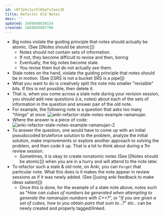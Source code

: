 ```yaml
---
id: c0f7phx1ur5l65pfs2aei3b
title: Refactor Old Notes
desc: ''
updated: 1689848630154
created: 1689805087708
---
```


- Big notes violate the guiding principle that notes should actually be atomic. (See [[Notes should be atomic]])
    - Notes should not contain sets of information.
    - If not, they become difficult to revise and then, boring
    - Eventually, the big notes become stale.
    - You revise them but do not actually _see_ them.
- Stale notes on the hand, violate the guiding principle that notes should be in motion. (See [[SRS is not a bucket SRS is a pipe]])
- What you want to do is creatively split the note into smaller "revisible" bits. If this is not possible, then delete it.
- That is, when you come across a stale note during your revision session, you should add new questions (i.e, notes) about each of the sets of information in the question and answer pair of the old note.
- For example, the following note is a question that asks too many "things" at once:
![anki-refactor-stale-notes-example-ramanujan](/assets/images/anki-refactor-stale-notes-example-c%2B%2Bramanujan.jpg)
- Where the answer is a piece of code:
![anki-refactor-stale-notes-example-ramanujan-2](/assets/images/anki-refactor-stale-notes-example-c%2B%2Bramanujan-2.jpg)
- To answer the question, one would have to come up with an initial pseudocoded bruteforce solution to the problem, analyze the initial solution, make improvements or explore another approach to solving the problem, and then code it up. That is a lot to think about during a 1hr review session.
    - Sometimes, it is okay to create nonatomic notes (See [[Notes should be atomic]]) when you are in a hurry and will attend to the note later.
- To refactor such a stale & old note, on Anki, you can `Forget` that particular note. What this does is it makes the note appear in review sessions as if it was newly added. (See [[using anki feedback to make ideas salient]])
    - Once this is done, for the example of a stale note above, notes such as "_How can cubes of numbers be generated when attempting to generate the ramanujan numbers with C++?_", or "_If you are given a set of cubes, how to you obtain pairs that sum to...?_" etc.. can be newly created and properly tagged/linked.
